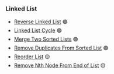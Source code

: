 ### Linked List

* [Reverse Linked List](/problems/LinkedList/ReverseLinkedList/) 🟢
* [Linked List Cycle](/problems/LinkedList/LinkedListCycle/) 🟢
* [Merge Two Sorted Lists](/problems/LinkedList/MergeTwoSortedLists/) 🟢
* [Remove Duplicates From Sorted List](/problems/LinkedList/RemoveDuplicatesSortedList/) 🟢
* [Reorder List](/problems/LinkedList/ReorderList/) 🟡
* [Remove Nth Node From End of List](/problems/LinkedList/RemoveNthNodeFromEndOfList/) 🟡